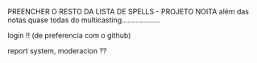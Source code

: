 PREENCHER O RESTO DA LISTA DE SPELLS - PROJETO NOITA
além das notas quase todas do multicasting...................

login !! (de preferencia com o github)

report system, moderacion ??
